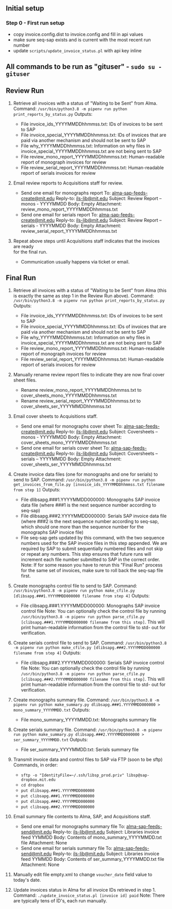## Initial setup
### Step 0 - First run setup 
* copy invoice.config.dist to invoice.config and fill in api values
* make sure seq-sap exists and is current with the most recent run number  
* update `scripts/update_invoice_status.pl` with api key inline

## All commands to be run as "gituser" - `sudo su - gituser`

## Review Run

1.  Retrieve all invoices with a status of "Waiting to be Sent" from Alma.
    Command:
      `/usr/bin/python3.8 -m pipenv run python print_reports_by_status.py`
    Outputs:
      - File invoice_ids_YYYYMMDDhhmmss.txt: IDs of invoices to be sent to SAP
      - File invoice_special_YYYYMMDDhhmmss.txt: IDs of invoices that are paid via
        another mechanism and should not be sent to SAP
      - File why_YYYYMMDDhhmmss.txt: Information on why files in
        invoice_special_YYYYMMDDhhmmss.txt are not being sent to SAP
      - File review_mono_report_YYYYMMDDhhmmss.txt: Human-readable report of monograph
        invoices for review
      - File review_serial_report_YYYYMMDDhhmmss.txt: Human-readable report of serials
        invoices for review

2.  Email review reports to Acquisitions staff for review.
    - Send one email for monographs report
        To: alma-sap-feeds-create@mit.edu
        Reply-to: ils-lib@mit.edu
        Subject: Review Report – monos - YYYYMMDD
        Body: Empty
        Attachment: review_mono_report_YYYYMMDDhhmmss.txt
    - Send one email for serials report
        To: alma-sap-feeds-create@mit.edu
        Reply-to: ils-lib@mit.edu
        Subject: Review Report – serials - YYYYMMDD
        Body: Empty
        Attachment: review_serial_report_YYYYMMDDhhmmss.txt

3.  Repeat above steps until Acquisitions staff indicates that the invoices are ready   
    for the final run.
    - Communication usually happens via ticket or email.


## Final Run

1.  Retrieve all invoices with a status of "Waiting to be Sent" from Alma (this is
    exactly the same as step 1 in the Review Run above).
    Command:
      `/usr/bin/python3.8 -m pipenv run python print_reports_by_status.py`
    Outputs:
      - File invoice_ids_YYYYMMDDhhmmss.txt: IDs of invoices to be sent to SAP
      - File invoice_special_YYYYMMDDhhmmss.txt: IDs of invoices that are paid via
        another mechanism and should not be sent to SAP
      - File why_YYYYMMDDhhmmss.txt: Information on why files in
        invoice_special_YYYYMMDDhhmmss.txt are not being sent to SAP
      - File review_mono_report_YYYYMMDDhhmmss.txt: Human-readable report of monograph
        invoices for review
      - File review_serial_report_YYYYMMDDhhmmss.txt: Human-readable report of serials
        invoices for review

2.  Manually rename review report files to indicate they are now final cover sheet
    files.
    - Rename review_mono_report_YYYYMMDDhhmmss.txt to
      cover_sheets_mono_YYYYMMDDhhmmss.txt
    - Rename review_serial_report_YYYYMMDDhhmmss.txt to
      cover_sheets_ser_YYYYMMDDhhmmss.txt

3.  Email cover sheets to Acquisitions staff.
    - Send one email for monographs cover sheet
        To: alma-sap-feeds-create@mit.edu
        Reply-to: ils-lib@mit.edu
        Subject: Coversheets – monos - YYYYMMDD
        Body: Empty
        Attachment: cover_sheets_mono_YYYYMMDDhhmmss.txt
    - Send one email for serials cover sheet
        To: alma-sap-feeds-create@mit.edu
        Reply-to: ils-lib@mit.edu
        Subject: Coversheets – serials – YYYYMMDD
        Body: Empty
        Attachment: cover_sheets_ser_YYYYMMDDhhmmss.txt

4.  Create invoice data files (one for monographs and one for serials) to send to SAP.
    Command:
      `/usr/bin/python3.8 -m pipenv run python get_invoices_from_file.py [invoice_ids_YYYYMMDDhhmmss.txt filename from step 1]`
    Outputs:
      - File dlibsapg.###1.YYYYMMDD000000: Monographs SAP invoice data file (where ###1
        is the next sequence number according to seq-sap)
      - File dlibsapg.###2.YYYYMMDD000000: Serials SAP invoice data file (where ###2 is
        the next sequence number according to seq-sap, which should one more than the
        sequence number for the monographs SAP invoice file)
      - File seq-sap gets updated by this command,  with the two sequence numbers used
        for the SAP invoice files in this step appended. We are required by SAP to
        submit sequentially numbered files and not skip or repeat any numbers. This
        step ensures that future runs will increment each file number submitted to SAP
        in the correct order.
    Note:
      If for some reason you have to rerun this "Final Run" process for the same set
      of invoices, make sure to roll back the seq-sap file first.

5.  Create monographs control file to send to SAP.
    Command:
      `/usr/bin/python3.8 -m pipenv run python make_cfile.py [dlibsapg.###1.YYYYMMDD000000 filename from step 4]`
    Outputs:
      - File clibsapg.###1.YYYYMMDD000000: Monographs SAP invoice control file
    Note:
      You can optionally check the control file by running `/usr/bin/python3.8 -m
      pipenv run python parse_cfile.py [clibsapg.###1.YYYYMMDD000000 filename from this
      step]`. This will print human-readable information from the control file to std-
      out for verification.

6.  Create serials control file to send to SAP.
    Command:
      `/usr/bin/python3.8 -m pipenv run python make_cfile.py [dlibsapg.###2.YYYYMMDD000000 filename from step 4]`
    Outputs:
      - File clibsapg.###2.YYYYMMDD000000: Serials SAP invoice control file
    Note:
      You can optionally check the control file by running `/usr/bin/python3.8 -m
      pipenv run python parse_cfile.py [clibsapg.###2.YYYYMMDD000000 filename from this
      step]`. This will print human-readable information from the control file to std-
      out for verification.

7.  Create monographs summary file.
    Command:
      `/usr/bin/python3.8 -m pipenv run python make_summary.py dlibsapg.###1.YYYYMMDD000000 > mono_summary_YYYYMMDD.txt`
    Outputs:
      - File mono_summary_YYYYMMDD.txt: Monographs summary file

8.  Create serials summary file.
    Command:
      `/usr/bin/python3.8 -m pipenv run python make_summary.py dlibsapg.###2.YYYYMMDD000000 > ser_summary_YYYYMMDD.txt`
    Outputs:
      - File ser_summary_YYYYMMDD.txt: Serials summary file

9.  Transmit invoice data and control files to SAP via FTP (soon to be sftp)
    Commands, in order:
      - `sftp -o "IdentityFile=~/.ssh/libsp_prod.priv" libsp@sap-dropbox.mit.edu`
      - `cd dropbox`
      - `put dlibsapg.###1.YYYYMMDD000000`
      - `put clibsapg.###1.YYYYMMDD000000`
      - `put dlibsapg.###2.YYYYMMDD000000`
      - `put clibsapg.###2.YYYYMMDD000000`

10. Email summary file contents to Alma, SAP, and Acquisitions staff.
    - Send one email for monographs summary file
        To: alma-sap-feeds-send@mit.edu
        Reply-to: ils-lib@mit.edu
        Subject: Libraries invoice feed YYMMDD
        Body: Contents of mono_summary_YYYYMMDD.txt file
        Attachment: None
    - Send one email for serials summary file
        To: alma-sap-feeds-send@mit.edu
        Reply-to: ils-lib@mit.edu
        Subject: Libraries invoice feed YYMMDD
        Body: Contents of ser_summary_YYYYMMDD.txt file
        Attachment: None

11. Manually edit file empty.xml to change `voucher_date` field value to today's date.

12. Update invoices status in Alma for all invoice IDs retrieved in step 1.
    Command:
      `./update_invoice_status.pl [invoice id] paid`
    Note:
      There are typically tens of ID's, each run manually.  
